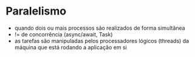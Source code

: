 # Paralelismo

- quando dois ou mais processos são realizados de forma simultânea
- != de concorrência (async/await, Task)
- as tarefas são manipuladas pelos processadores lógicos (threads) da máquina que está rodando a aplicação em si